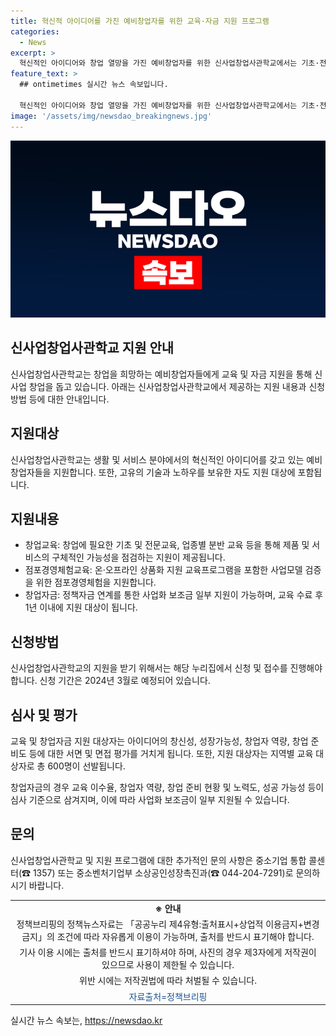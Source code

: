 ```yaml
---
title: 혁신적 아이디어를 가진 예비창업자를 위한 교육·자금 지원 프로그램
categories:
  - News
excerpt: >
  혁신적인 아이디어와 창업 열망을 가진 예비창업자를 위한 신사업창업사관학교에서는 기초·전문교육과 점포경영체험교육, 창업자금 등을 지원합니다. 교육 이수 후 1년 이내의 정책자금 연계도 가능하며, 선발은 창업 아이디어의 참신성과 성장가능성, 창업자 역량 등을 평가합니다. 2024년 3월까지 누리집에서 신청 가능하며, 자세한 내용은 중소기업 통합 콜센터나 중소벤처기업부로 문의 바랍니다.
feature_text: >
  ## ontimetimes 실시간 뉴스 속보입니다.

  혁신적인 아이디어와 창업 열망을 가진 예비창업자를 위한 신사업창업사관학교에서는 기초·전문교육과 점포경영체험교육, 창업자금 등을 지원합니다. 교육 이수 후 1년 이내의 정책자금 연계도 가능하며, 선발은 창업 아이디어의 참신성과 성장가능성, 창업자 역량 등을 평가합니다. 2024년 3월까지 누리집에서 신청 가능하며, 자세한 내용은 중소기업 통합 콜센터나 중소벤처기업부로 문의 바랍니다.
image: '/assets/img/newsdao_breakingnews.jpg'
---
```


<p><img src="/assets/img/newsdao_breakingnews.jpg" alt="ontimetimes 속보" /></p>

<h2 data-ke-size="size26">신사업창업사관학교 지원 안내</h2>

<p data-ke-size="size16">신사업창업사관학교는 창업을 희망하는 예비창업자들에게 교육 및 자금 지원을 통해 신사업 창업을 돕고 있습니다. 아래는 신사업창업사관학교에서 제공하는 지원 내용과 신청 방법 등에 대한 안내입니다.</p>

<h2 data-ke-size="size24">지원대상</h2>

<p data-ke-size="size16">신사업창업사관학교는 생활 및 서비스 분야에서의 혁신적인 아이디어를 갖고 있는 예비창업자들을 지원합니다. 또한, 고유의 기술과 노하우를 보유한 자도 지원 대상에 포함됩니다.</p>

<h2 data-ke-size="size24">지원내용</h2>

<ul>
  <li>창업교육: 창업에 필요한 기초 및 전문교육, 업종별 분반 교육 등을 통해 제품 및 서비스의 구체적인 가능성을 점검하는 지원이 제공됩니다.</li>
  <li>점포경영체험교육: 온·오프라인 상품화 지원 교육프로그램을 포함한 사업모델 검증을 위한 점포경영체험을 지원합니다.</li>
  <li>창업자금: 정책자금 연계를 통한 사업화 보조금 일부 지원이 가능하며, 교육 수료 후 1년 이내에 지원 대상이 됩니다.</li>
</ul>

<h2 data-ke-size="size24">신청방법</h2>

<p data-ke-size="size16">신사업창업사관학교의 지원을 받기 위해서는 해당 누리집에서 신청 및 접수를 진행해야 합니다. 신청 기간은 2024년 3월로 예정되어 있습니다.</p>

<h2 data-ke-size="size24">심사 및 평가</h2>

<p data-ke-size="size16">교육 및 창업자금 지원 대상자는 아이디어의 창신성, 성장가능성, 창업자 역량, 창업 준비도 등에 대한 서면 및 면접 평가를 거치게 됩니다. 또한, 지원 대상자는 지역별 교육 대상자로 총 600명이 선발됩니다.</p>

<p data-ke-size="size16">창업자금의 경우 교육 이수율, 창업자 역량, 창업 준비 현황 및 노력도, 성공 가능성 등이 심사 기준으로 삼겨지며, 이에 따라 사업화 보조금이 일부 지원될 수 있습니다.</p>

<h2 data-ke-size="size24">문의</h2>

<p data-ke-size="size16">신사업창업사관학교 및 지원 프로그램에 대한 추가적인 문의 사항은 중소기업 통합 콜센터(☎ 1357) 또는 중소벤처기업부 소상공인성장촉진과(☎ 044-204-7291)로 문의하시기 바랍니다.</p>

<table>
    <tr>
        <td style="text-align: center; height: 17px;"><b>※ 안내</b></td>
    </tr>
    <tr>
        <td style="text-align: center; height: 17px;">정책브리핑의 정책뉴스자료는 「공공누리 제4유형:출처표시+상업적 이용금지+변경금지」의 조건에 따라 자유롭게 이용이 가능하며, 출처를 반드시 표기해야 합니다.</td>
    </tr>
    <tr>
        <td style="text-align: center; height: 17px;">기사 이용 시에는 출처를 반드시 표기하셔야 하며, 사진의 경우 제3자에게 저작권이 있으므로 사용이 제한될 수 있습니다.</td>
    </tr>
    <tr>
        <td style="text-align: center; height: 17px;">위반 시에는 저작권법에 따라 처벌될 수 있습니다.</td>
    </tr>
    <tr>
        <td style="text-align: center; height: 17px;"><span style="color: #1a5490;">자료출처=정책브리핑 </span></td>
    </tr>
</table>
실시간 뉴스 속보는, <a href="https://newsdao.kr" rel="dofollow">https://newsdao.kr</a>


